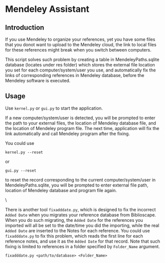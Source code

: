 # Mendeley Assistant

## Introduction

If you use Mendeley to organize your references, yet you have some files that you donot want to upload to the Mendeley cloud, the link to local files for these references might break when you switch between computers.

This script solves such problem by creating a table in MendeleyPaths.sqlite database (locates under res folder) which stores the external file location you set for each computer/system/user you use, and automatically fix the links of corresponding references in Mendeley database, before the Mendeley software is executed.

## Usage
Use `kernel.py` or `gui.py` to start the application.

If a new computer/system/user is detected, you will be prompted to enter the path to your external files, the location of Mendeley database file, and the location of Mendeley program file. The next time, application will fix the link automatically and call Mendeley program after the fixing.

You could use

`kernel.py --reset`

or

`gui.py --reset`

to reset the record corresponding to the current computer/system/user in MendeleyPaths.sqlite, you will be prompted to enter external file path, location of Mendeley database and program file again.

\

There is another tool `fixadddate.py`, which is designed to fix the incorrect `Added Date` when you migrates your reference database from Biblioscape. When you do such migrating, the `Added Date` for the references you imported will all be set to the date/time you did the importing, while the real `Added Date` are inserted to the Notes for each reference. You could use `fixadddate.py` to fix this problem, which reads the first line for each reference notes, and use it as the `Added Date` for that record. Note that such fixing is limited to references in a folder specified by `Folder_Name` argument.

`fixadddate.py <path/to/database> <Folder_Name>`

